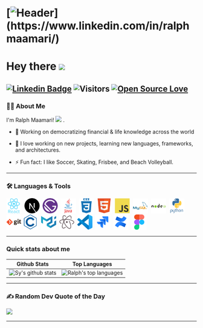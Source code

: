 # [![Header]([https://raw.githubusercontent.com/WaylonWalker/WaylonWalker/main/icon/gh-bannner-light.png](https://www.linkedin.com/in/ralphmaamari/overlay/background-image/))](https://www.linkedin.com/in/ralphmaamari/)

<h1>
  Hey there
  <img src="https://media.giphy.com/media/hvRJCLFzcasrR4ia7z/giphy.gif" width="30px"/>
</h1>

[![Linkedin Badge](https://img.shields.io/badge/-ralphmaamari-blue?style=flat&logo=Linkedin&logoColor=white)](https://www.linkedin.com/in/ralphmaamari/) 
![Visitors](https://visitor-badge.glitch.me/badge?page_id=syrashid.syrashid) 
[![Open Source Love](https://badges.frapsoft.com/os/v2/open-source.svg?v=103)](https://github.com/syrashid)
---

### 👨‍💻 About Me
I'm Ralph Maamari! <img src="https://media.giphy.com/media/WUlplcMpOCEmTGBtBW/giphy.gif" width="30"> .

- 🔭 Working on democratizing financial & life knowledge across the world

- 🌱 I love working on new projects, learning new languages, frameworks, and architectures.

- ⚡ Fun fact: I like Soccer, Skating, Frisbee, and Beach Volleyball.

---
### 🛠️ Languages & Tools
<div>
   <img src="https://github.com/devicons/devicon/blob/master/icons/react/react-original-wordmark.svg" title="React" alt="React" width="40" height="40"/>&nbsp;
     <img src="https://github.com/devicons/devicon/blob/master/icons/nextjs/nextjs-original.svg" title="React" alt="React" width="40" height="40"/>&nbsp;
   <img src="https://github.com/devicons/devicon/blob/master/icons/gatsby/gatsby-plain.svg" title="React" alt="React" width="40" height="40"/>&nbsp;
  <img src="https://github.com/devicons/devicon/blob/master/icons/java/java-original-wordmark.svg" title="Java" alt="Java" width="40" height="40"/>&nbsp;
  <img src="https://github.com/devicons/devicon/blob/master/icons/css3/css3-plain-wordmark.svg"  title="CSS3" alt="CSS" width="40" height="40"/>&nbsp;
  <img src="https://github.com/devicons/devicon/blob/master/icons/html5/html5-original.svg" title="HTML5" alt="HTML" width="40" height="40"/>&nbsp;
  <img src="https://github.com/devicons/devicon/blob/master/icons/javascript/javascript-original.svg" title="JavaScript" alt="JavaScript" width="40" height="40"/>&nbsp;
  <img src="https://github.com/devicons/devicon/blob/master/icons/mysql/mysql-original-wordmark.svg" title="MySQL"  alt="MySQL" width="40" height="40"/>&nbsp;
  <img src="https://github.com/devicons/devicon/blob/master/icons/nodejs/nodejs-original-wordmark.svg" title="NodeJS" alt="NodeJS" width="40" height="40"/>&nbsp;
  <img src="https://github.com/devicons/devicon/blob/master/icons/python/python-original-wordmark.svg" title="Python" alt="Python" width="40"
       height="40"/>&nbsp;
  <img src="https://github.com/devicons/devicon/blob/master/icons/git/git-original-wordmark.svg" title="Git" **alt="Git" width="40" height="40"
       />
    <img src="https://github.com/devicons/devicon/blob/master/icons/c/c-line.svg" title="Python" alt="Python" width="40"
       height="40"/>&nbsp;
     <img src="https://github.com/devicons/devicon/blob/master/icons/materialui/materialui-original.svg" title="React" alt="React" width="40" height="40"/>&nbsp;
     <img src="https://github.com/devicons/devicon/blob/master/icons/atom/atom-original.svg" title="React" alt="React" width="40" height="40"/>&nbsp;
     <img src="https://github.com/devicons/devicon/blob/master/icons/vscode/vscode-original.svg" title="React" alt="React" width="40" height="40"/>&nbsp;
     <img src="https://github.com/devicons/devicon/blob/master/icons/jira/jira-original.svg" title="React" alt="React" width="40" height="40"/>&nbsp;
     <img src="https://github.com/devicons/devicon/blob/master/icons/confluence/confluence-original.svg" title="React" alt="React" width="40" height="40"/>&nbsp;
  <img src="https://github.com/devicons/devicon/blob/master/icons/figma/figma-original.svg" title="React" alt="React" width="40" height="40"/>&nbsp;
</div>



---


### Quick stats about me
| Github Stats | Top Languages |
| --- | --- |
| ![Sy's github stats](https://github-readme-stats.vercel.app/api?username=ralph-dev&show_icons=true&title_color=f6c32c&icon_color=f6c32c&text_color=9f9f9f&bg_color=151515&count_private=true) | ![Ralph's top languages](https://github-readme-stats.vercel.app/api/top-langs/?username=ralph-dev&show_icons=true&title_color=f6c32c&icon_color=f6c32c&text_color=9f9f9f&bg_color=151515&count_private=true&layout=compact) |
---

### ✍️ Random Dev Quote of the Day
![](https://quotes-github-readme.vercel.app/api?type=horizontal&theme=radical)

---
